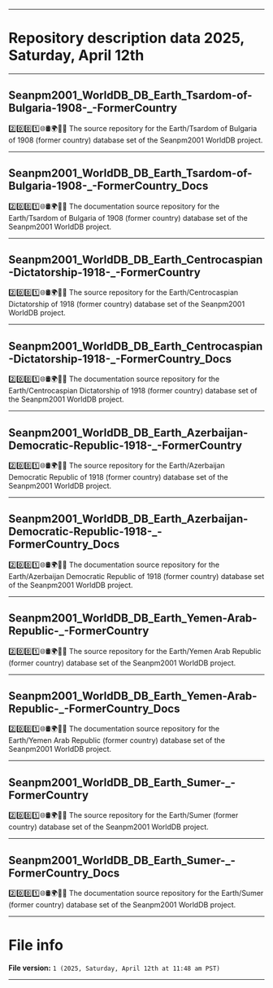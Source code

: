 
***

# Repository description data 2025, Saturday, April 12th

---

## Seanpm2001_WorldDB_DB_Earth_Tsardom-of-Bulgaria-1908-_-FormerCountry

2️⃣️0️⃣️0️⃣️1️⃣️🌐️🛢️🌍️🏴️💾️ The source repository for the Earth/Tsardom of Bulgaria of 1908 (former country) database set of the Seanpm2001 WorldDB project. 

---

## Seanpm2001_WorldDB_DB_Earth_Tsardom-of-Bulgaria-1908-_-FormerCountry_Docs

2️⃣️0️⃣️0️⃣️1️⃣️🌐️🛢️🌍️🏴️📖️ The documentation source repository for the Earth/Tsardom of Bulgaria of 1908 (former country) database set of the Seanpm2001 WorldDB project. 

---

## Seanpm2001_WorldDB_DB_Earth_Centrocaspian-Dictatorship-1918-_-FormerCountry

2️⃣️0️⃣️0️⃣️1️⃣️🌐️🛢️🌍️🏴️💾️ The source repository for the Earth/Centrocaspian Dictatorship of 1918 (former country) database set of the Seanpm2001 WorldDB project. 

---

## Seanpm2001_WorldDB_DB_Earth_Centrocaspian-Dictatorship-1918-_-FormerCountry_Docs

2️⃣️0️⃣️0️⃣️1️⃣️🌐️🛢️🌍️🏴️📖️ The documentation source repository for the Earth/Centrocaspian Dictatorship of 1918 (former country) database set of the Seanpm2001 WorldDB project. 

---

## Seanpm2001_WorldDB_DB_Earth_Azerbaijan-Democratic-Republic-1918-_-FormerCountry

2️⃣️0️⃣️0️⃣️1️⃣️🌐️🛢️🌍️🏴️💾️ The source repository for the Earth/Azerbaijan Democratic Republic of 1918 (former country) database set of the Seanpm2001 WorldDB project. 

---

## Seanpm2001_WorldDB_DB_Earth_Azerbaijan-Democratic-Republic-1918-_-FormerCountry_Docs

2️⃣️0️⃣️0️⃣️1️⃣️🌐️🛢️🌍️🏴️📖️ The documentation source repository for the Earth/Azerbaijan Democratic Republic of 1918 (former country) database set of the Seanpm2001 WorldDB project. 

---

## Seanpm2001_WorldDB_DB_Earth_Yemen-Arab-Republic-_-FormerCountry

2️⃣️0️⃣️0️⃣️1️⃣️🌐️🛢️🌍️🏴️💾️ The source repository for the Earth/Yemen Arab Republic (former country) database set of the Seanpm2001 WorldDB project. 

---

## Seanpm2001_WorldDB_DB_Earth_Yemen-Arab-Republic-_-FormerCountry_Docs

2️⃣️0️⃣️0️⃣️1️⃣️🌐️🛢️🌍️🏴️📖️ The documentation source repository for the Earth/Yemen Arab Republic (former country) database set of the Seanpm2001 WorldDB project. 

---

## Seanpm2001_WorldDB_DB_Earth_Sumer-_-FormerCountry

2️⃣️0️⃣️0️⃣️1️⃣️🌐️🛢️🌍️🏴️💾️ The source repository for the Earth/Sumer (former country) database set of the Seanpm2001 WorldDB project. 

---

## Seanpm2001_WorldDB_DB_Earth_Sumer-_-FormerCountry_Docs

2️⃣️0️⃣️0️⃣️1️⃣️🌐️🛢️🌍️🏴️📖️ The documentation source repository for the Earth/Sumer (former country) database set of the Seanpm2001 WorldDB project. 

***

# File info

**File version:** `1 (2025, Saturday, April 12th at 11:48 am PST)`

***

